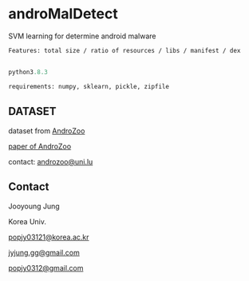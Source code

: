 # androMalDetect

SVM learning for determine android malware
```
Features: total size / ratio of resources / libs / manifest / dex
```

##
```py
python3.8.3

requirements: numpy, sklearn, pickle, zipfile
```

## DATASET

dataset from [AndroZoo](https://androzoo.uni.lu/)

[paper of AndroZoo](https://orbilu.uni.lu/bitstream/10993/27396/1/androzoo.pdf)

contact: androzoo@uni.lu

## Contact

Jooyoung Jung

Korea Univ.

popjy03121@korea.ac.kr

jyjung.gg@gmail.com

popjy0312@gmail.com
